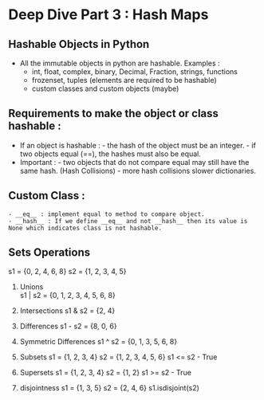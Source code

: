 # Deep Dive Part 3 : Hash Maps

## Hashable Objects in Python
- All the immutable objects in python are hashable.
    Examples : 
    - int, float, complex, binary, Decimal, Fraction, strings, functions 
    - frozenset, tuples (elements are required to be hashable) 
    - custom classes and custom objects (maybe)
 
## Requirements to make the object or class hashable :
  - If an object is hashable :
        - the hash of the object must be an integer.
        - if two objects equal (==), the hashes must also be equal.
  - Important :
        - two objects that do not compare equal may still have the same hash. (Hash Collisions)
        - more hash collisions slower dictionaries.
       
## Custom Class : 
    - __eq__ : implement equal to method to compare object.
    - __hash__ : If we define __eq__ and not __hash__ then its value is None which indicates class is not hashable.

## Sets Operations
s1 = {0, 2, 4, 6, 8}
s2 = {1, 2, 3, 4, 5}

1. Unions    
    s1 | s2 = {0, 1, 2, 3, 4, 5, 6, 8}

2. Intersections
    s1 & s2 = {2, 4}
    
3. Differences
    s1 - s2 = {8, 0, 6}
    
4. Symmetric Differences
    s1 ^ s2 = {0, 1, 3, 5, 6, 8}
    
5. Subsets
    s1 = {1, 2, 3, 4}
    s2 = {1, 2, 3, 4, 5, 6}
    s1 <= s2  - True

6. Supersets
    s1 = {1, 2, 3, 4}
    s2 = {1, 2}
    s1 >= s2 - True
    
7. disjointness
    s1 = {1, 3, 5}
    s2 = {2, 4, 6}
    s1.isdisjoint(s2)

